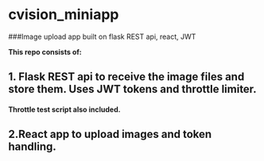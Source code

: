 # cvision_miniapp
###Image upload app built on flask REST api, react, JWT

**This repo consists of:**
## 1. Flask REST api to receive the image files and store them. Uses JWT tokens and throttle limiter.
  #### Throttle test script also included.
  
  
## 2.React app to upload images and token handling.
